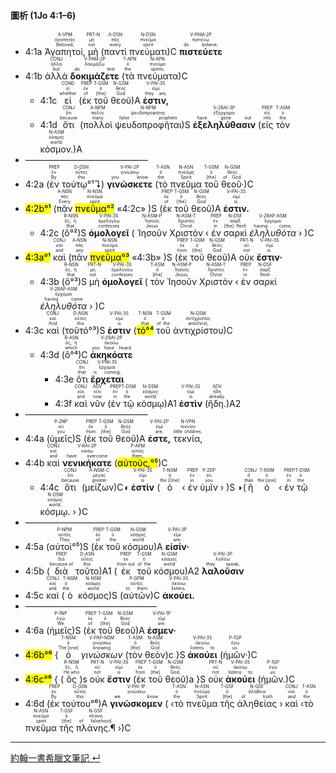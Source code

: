 #### 圖析 (1Jo 4:1–6)


- <rt>4:1a</rt> <RUBY><ruby><ruby>Ἀγαπητοί,<rt>Beloved,</rt></ruby><rt>ἀγαπητός</rt></ruby><rt>A-VPM</rt></RUBY> <RUBY><ruby><ruby>μὴ<rt>not</rt></ruby><rt>μή</rt></ruby><rt>PRT-N</rt></RUBY> (<RUBY><ruby><ruby>παντὶ<rt>every</rt></ruby><rt>πᾶς</rt></ruby><rt>A-DSN</rt></RUBY> <RUBY><ruby><ruby>πνεύματι<rt>spirit</rt></ruby><rt>πνεῦμα</rt></ruby><rt>N-DSN</rt></RUBY>)C <RUBY><ruby><ruby><strong>πιστεύετε</strong><rt>do believe,</rt></ruby><rt>πιστεύω</rt></ruby><rt>V-PAM-2P</rt></RUBY> 
- <rt>4:1b</rt> <RUBY><ruby><ruby>ἀλλὰ<rt>but</rt></ruby><rt>ἀλλά</rt></ruby><rt>CONJ</rt></RUBY> <RUBY><ruby><ruby><strong>δοκιμάζετε</strong><rt>do test</rt></ruby><rt>δοκιμάζω</rt></ruby><rt>V-PAM-2P</rt></RUBY> (<RUBY><ruby><ruby>τὰ<rt>the</rt></ruby><rt>ὁ</rt></ruby><rt>T-APN</rt></RUBY> <RUBY><ruby><ruby>πνεύματα<rt>spirits,</rt></ruby><rt>πνεῦμα</rt></ruby><rt>N-APN</rt></RUBY>)C 
	- <rt>4:1c</rt> <RUBY><ruby><ruby>εἰ<rt>whether</rt></ruby><rt>εἰ</rt></ruby><rt>COND</rt></RUBY> (<RUBY><ruby><ruby>ἐκ<rt>of</rt></ruby><rt>ἐκ</rt></ruby><rt>PREP</rt></RUBY> <RUBY><ruby><ruby>τοῦ<rt>[the]</rt></ruby><rt>ὁ</rt></ruby><rt>T-GSM</rt></RUBY> <RUBY><ruby><ruby>θεοῦ<rt>God</rt></ruby><rt>θεός</rt></ruby><rt>N-GSM</rt></RUBY>)A <RUBY><ruby><ruby><strong>ἐστιν,</strong><rt>they are,</rt></ruby><rt>εἰμί</rt></ruby><rt>V-PAI-3S</rt></RUBY> 
	- <rt>4:1d</rt> <RUBY><ruby><ruby>ὅτι<rt>because</rt></ruby><rt>ὅτι</rt></ruby><rt>CONJ</rt></RUBY> (<RUBY><ruby><ruby>πολλοὶ<rt>many</rt></ruby><rt>πολύς</rt></ruby><rt>A-NPM</rt></RUBY> <RUBY><ruby><ruby>ψευδοπροφῆται<rt>false prophets</rt></ruby><rt>ψευδοπροφήτης</rt></ruby><rt>N-NPM</rt></RUBY>)S <RUBY><ruby><ruby><strong>ἐξεληλύθασιν</strong><rt>have gone out</rt></ruby><rt>ἐξέρχομαι</rt></ruby><rt>V-2RAI-3P</rt></RUBY> (<RUBY><ruby><ruby>εἰς<rt>into</rt></ruby><rt>εἰς</rt></ruby><rt>PREP</rt></RUBY> <RUBY><ruby><ruby>τὸν<rt>the</rt></ruby><rt>ὁ</rt></ruby><rt>T-ASM</rt></RUBY> <RUBY><ruby><ruby>κόσμον.<rt>world.</rt></ruby><rt>κόσμος</rt></ruby><rt>N-ASM</rt></RUBY>)A 
- ——————————————
- <rt>4:2a</rt> (<RUBY><ruby><ruby>ἐν<rt>By</rt></ruby><rt>ἐν</rt></ruby><rt>PREP</rt></RUBY> <RUBY><ruby><ruby>τούτῳ°¹↴<rt>this</rt></ruby><rt>οὗτος</rt></ruby><rt>D-DSN</rt></RUBY>) <RUBY><ruby><ruby><strong>γινώσκετε</strong><rt>you know</rt></ruby><rt>γινώσκω</rt></ruby><rt>V-PAI-2P</rt></RUBY> (<RUBY><ruby><ruby>τὸ<rt>the</rt></ruby><rt>ὁ</rt></ruby><rt>T-ASN</rt></RUBY> <RUBY><ruby><ruby>πνεῦμα<rt>Spirit</rt></ruby><rt>πνεῦμα</rt></ruby><rt>N-ASN</rt></RUBY> <RUBY><ruby><ruby>τοῦ<rt>[the]</rt></ruby><rt>ὁ</rt></ruby><rt>T-GSM</rt></RUBY> <RUBY><ruby><ruby>θεοῦ·<rt>of God:</rt></ruby><rt>θεός</rt></ruby><rt>N-GSM</rt></RUBY>)C 
- <mark><rt>4:2b</rt>°¹</mark> (<RUBY><ruby><ruby>πᾶν<rt>Every</rt></ruby><rt>πᾶς</rt></ruby><rt>A-NSN</rt></RUBY> <RUBY><ruby><ruby><mark>πνεῦμα°²</mark><rt>spirit</rt></ruby><rt>πνεῦμα</rt></ruby><rt>N-NSN</rt></RUBY> «<rt>4:2c</rt>» )S (<RUBY><ruby><ruby>ἐκ<rt>of</rt></ruby><rt>ἐκ</rt></ruby><rt>PREP</rt></RUBY> <RUBY><ruby><ruby>τοῦ<rt>[the]</rt></ruby><rt>ὁ</rt></ruby><rt>T-GSM</rt></RUBY> <RUBY><ruby><ruby>θεοῦ<rt>God</rt></ruby><rt>θεός</rt></ruby><rt>N-GSM</rt></RUBY>)A <RUBY><ruby><ruby><strong>ἐστιν.</strong><rt>is;</rt></ruby><rt>εἰμί</rt></ruby><rt>V-PAI-3S</rt></RUBY> 
	- <rt>4:2c</rt> (<RUBY><ruby><ruby>ὃ°²<rt>that</rt></ruby><rt>ὅς, ἥ</rt></ruby><rt>R-NSN</rt></RUBY>)S <RUBY><ruby><ruby><strong>ὁμολογεῖ</strong><rt>confesses</rt></ruby><rt>ὁμολογέω</rt></ruby><rt>V-PAI-3S</rt></RUBY> ( <RUBY><ruby><ruby>Ἰησοῦν<rt>Jesus</rt></ruby><rt>Ἰησοῦς</rt></ruby><rt>N-ASM-P</rt></RUBY> <RUBY><ruby><ruby>Χριστὸν<rt>Christ</rt></ruby><rt>Χριστός</rt></ruby><rt>N-ASM-T</rt></RUBY> ‹ <RUBY><ruby><ruby>ἐν<rt>in</rt></ruby><rt>ἐν</rt></ruby><rt>PREP</rt></RUBY> <RUBY><ruby><ruby>σαρκὶ<rt>[the] flesh</rt></ruby><rt>σάρξ</rt></ruby><rt>N-DSF</rt></RUBY> <RUBY><ruby><ruby><em>ἐληλυθότα</em><rt>having come,</rt></ruby><rt>ἔρχομαι</rt></ruby><rt>V-2RAP-ASM</rt></RUBY> › )C
- <mark><rt>4:3a</rt>°¹</mark> <RUBY><ruby><ruby>καὶ<rt>and</rt></ruby><rt>καί</rt></ruby><rt>CONJ</rt></RUBY> (<RUBY><ruby><ruby>πᾶν<rt>any</rt></ruby><rt>πᾶς</rt></ruby><rt>A-NSN</rt></RUBY> <RUBY><ruby><ruby><mark>πνεῦμα°³</mark><rt>spirit</rt></ruby><rt>πνεῦμα</rt></ruby><rt>N-NSN</rt></RUBY> «<rt>4:3b</rt>» )S (<RUBY><ruby><ruby>ἐκ<rt>from</rt></ruby><rt>ἐκ</rt></ruby><rt>PREP</rt></RUBY> <RUBY><ruby><ruby>τοῦ<rt>[the]</rt></ruby><rt>ὁ</rt></ruby><rt>T-GSM</rt></RUBY> <RUBY><ruby><ruby>θεοῦ<rt>God</rt></ruby><rt>θεός</rt></ruby><rt>N-GSM</rt></RUBY>)A <RUBY><ruby><ruby>οὐκ<rt>not</rt></ruby><rt>οὐ</rt></ruby><rt>PRT-N</rt></RUBY> <RUBY><ruby><ruby><strong>ἔστιν·</strong><rt>is.</rt></ruby><rt>εἰμί</rt></ruby><rt>V-PAI-3S</rt></RUBY> 
	- <rt>4:3b</rt> (<RUBY><ruby><ruby>ὃ°³<rt>that</rt></ruby><rt>ὅς, ἥ</rt></ruby><rt>R-NSN</rt></RUBY>)S <RUBY><ruby><ruby>μὴ<rt>not</rt></ruby><rt>μή</rt></ruby><rt>PRT-N</rt></RUBY> <RUBY><ruby><ruby><strong>ὁμολογεῖ</strong><rt>confesses</rt></ruby><rt>ὁμολογέω</rt></ruby><rt>V-PAI-3S</rt></RUBY> ( <RUBY><ruby><ruby>τὸν<rt>[the]</rt></ruby><rt>ὁ</rt></ruby><rt>T-ASM</rt></RUBY> <RUBY><ruby><ruby>Ἰησοῦν<rt>Jesus,</rt></ruby><rt>Ἰησοῦς</rt></ruby><rt>N-ASM-P</rt></RUBY> <RUBY><ruby><ruby>Χριστὸν<rt>Christ</rt></ruby><rt>Χριστός</rt></ruby><rt>N-ASM-T</rt></RUBY> ‹ <RUBY><ruby><ruby>ἐν<rt>in</rt></ruby><rt>ἐν</rt></ruby><rt>PREP</rt></RUBY> <RUBY><ruby><ruby>σαρκὶ<rt>flesh</rt></ruby><rt>σάρξ</rt></ruby><rt>N-DSF</rt></RUBY> <RUBY><ruby><ruby><em>ἐληλυθότα</em><rt>having come</rt></ruby><rt>ἔρχομαι</rt></ruby><rt>V-2RAP-ASM</rt></RUBY> › )C
- <rt>4:3c</rt> <RUBY><ruby><ruby>καὶ<rt>And</rt></ruby><rt>καί</rt></ruby><rt>CONJ</rt></RUBY> (<RUBY><ruby><ruby>τοῦτό°³<rt>this</rt></ruby><rt>οὗτος</rt></ruby><rt>D-NSN</rt></RUBY>)S <RUBY><ruby><ruby><strong>ἐστιν</strong><rt>is</rt></ruby><rt>εἰμί</rt></ruby><rt>V-PAI-3S</rt></RUBY> (<RUBY><ruby><ruby><mark>τὸ°⁴</mark><rt>that</rt></ruby><rt>ὁ</rt></ruby><rt>T-NSN</rt></RUBY> <RUBY><ruby><ruby>τοῦ<rt>of the</rt></ruby><rt>ὁ</rt></ruby><rt>T-GSM</rt></RUBY> <RUBY><ruby><ruby>ἀντιχρίστου<rt>antichrist,</rt></ruby><rt>ἀντίχριστος</rt></ruby><rt>N-GSM</rt></RUBY>)C 
	- <rt>4:3d</rt> (<RUBY><ruby><ruby>ὃ°⁴<rt>which</rt></ruby><rt>ὅς, ἥ</rt></ruby><rt>R-ASN</rt></RUBY>)C <RUBY><ruby><ruby><strong>ἀκηκόατε</strong><rt>you have heard</rt></ruby><rt>ἀκούω</rt></ruby><rt>V-2RAI-2P</rt></RUBY> 
		- <rt>4:3e</rt> <RUBY><ruby><ruby>ὅτι<rt>that</rt></ruby><rt>ὅτι</rt></ruby><rt>CONJ</rt></RUBY> <RUBY><ruby><ruby><strong>ἔρχεται</strong><rt>is coming,</rt></ruby><rt>ἔρχομαι</rt></ruby><rt>V-PNI-3S</rt></RUBY> 
		- <rt>4:3f</rt> <RUBY><ruby><ruby>καὶ<rt>and</rt></ruby><rt>καί</rt></ruby><rt>CONJ</rt></RUBY> <RUBY><ruby><ruby>νῦν<rt>now</rt></ruby><rt>νῦν</rt></ruby><rt>ADV</rt></RUBY> (<RUBY><ruby><ruby>ἐν<rt>in</rt></ruby><rt>ἐν</rt></ruby><rt>PREP</rt></RUBY> <RUBY><ruby><ruby>τῷ<rt>the</rt></ruby><rt>ὁ</rt></ruby><rt>T-DSM</rt></RUBY> <RUBY><ruby><ruby>κόσμῳ<rt>world</rt></ruby><rt>κόσμος</rt></ruby><rt>N-DSM</rt></RUBY>)A1 <RUBY><ruby><ruby><strong>ἐστὶν</strong><rt>is</rt></ruby><rt>εἰμί</rt></ruby><rt>V-PAI-3S</rt></RUBY> (<RUBY><ruby><ruby>ἤδη.<rt>already.</rt></ruby><rt>ἤδη</rt></ruby><rt>ADV</rt></RUBY>)A2
- ——————————————
- <rt>4:4a</rt> (<RUBY><ruby><ruby>ὑμεῖς<rt>you</rt></ruby><rt>σύ</rt></ruby><rt>P-2NP</rt></RUBY>)S (<RUBY><ruby><ruby>ἐκ<rt>from</rt></ruby><rt>ἐκ</rt></ruby><rt>PREP</rt></RUBY> <RUBY><ruby><ruby>τοῦ<rt>[the]</rt></ruby><rt>ὁ</rt></ruby><rt>T-GSM</rt></RUBY> <RUBY><ruby><ruby>θεοῦ<rt>God</rt></ruby><rt>θεός</rt></ruby><rt>N-GSM</rt></RUBY>)A <RUBY><ruby><ruby><strong>ἐστε,</strong><rt>are,</rt></ruby><rt>εἰμί</rt></ruby><rt>V-PAI-2P</rt></RUBY> <RUBY><ruby><ruby>τεκνία,<rt>little children,</rt></ruby><rt>τεκνίον</rt></ruby><rt>N-VPN</rt></RUBY> 
- <rt>4:4b</rt> <RUBY><ruby><ruby>καὶ<rt>and</rt></ruby><rt>καί</rt></ruby><rt>CONJ</rt></RUBY> <RUBY><ruby><ruby><strong>νενικήκατε</strong><rt>have overcome</rt></ruby><rt>νικάω</rt></ruby><rt>V-RAI-2P</rt></RUBY> (<RUBY><ruby><ruby><mark>αὐτούς,°⁵</mark><rt>them,</rt></ruby><rt>αὐτός</rt></ruby><rt>P-APM</rt></RUBY>)C
	- <rt>4:4c</rt> <RUBY><ruby><ruby>ὅτι<rt>because</rt></ruby><rt>ὅτι</rt></ruby><rt>CONJ</rt></RUBY> (<RUBY><ruby><ruby>μείζων<rt>greater</rt></ruby><rt>μέγας</rt></ruby><rt>A-NSM-C</rt></RUBY>)C◖ <RUBY><ruby><ruby><strong>ἐστὶν</strong><rt>is</rt></ruby><rt>εἰμί</rt></ruby><rt>V-PAI-3S</rt></RUBY> (<RUBY><ruby><ruby>ὁ<rt>the [One]</rt></ruby><rt>ὁ</rt></ruby><rt>T-NSM</rt></RUBY> ‹ <RUBY><ruby><ruby>ἐν<rt>in</rt></ruby><rt>ἐν</rt></ruby><rt>PREP</rt></RUBY> <RUBY><ruby><ruby>ὑμῖν<rt>you</rt></ruby><rt>σύ</rt></ruby><rt>P-2DP</rt></RUBY> › )S ◗(<RUBY><ruby><ruby>ἢ<rt>than</rt></ruby><rt>ἤ</rt></ruby><rt>CONJ</rt></RUBY> <RUBY><ruby><ruby>ὁ<rt>the [one]</rt></ruby><rt>ὁ</rt></ruby><rt>T-NSM</rt></RUBY> ‹ <RUBY><ruby><ruby>ἐν<rt>in</rt></ruby><rt>ἐν</rt></ruby><rt>PREP</rt></RUBY> <RUBY><ruby><ruby>τῷ<rt>the</rt></ruby><rt>ὁ</rt></ruby><rt>T-DSM</rt></RUBY> <RUBY><ruby><ruby>κόσμῳ.<rt>world.</rt></ruby><rt>κόσμος</rt></ruby><rt>N-DSM</rt></RUBY> › )C
- ———————————————
- <rt>4:5a</rt> (<RUBY><ruby><ruby>αὐτοὶ°⁵<rt>They</rt></ruby><rt>αὐτός</rt></ruby><rt>P-NPM</rt></RUBY>)S (<RUBY><ruby><ruby>ἐκ<rt>of</rt></ruby><rt>ἐκ</rt></ruby><rt>PREP</rt></RUBY> <RUBY><ruby><ruby>τοῦ<rt>the</rt></ruby><rt>ὁ</rt></ruby><rt>T-GSM</rt></RUBY> <RUBY><ruby><ruby>κόσμου<rt>world</rt></ruby><rt>κόσμος</rt></ruby><rt>N-GSM</rt></RUBY>)A <RUBY><ruby><ruby><strong>εἰσίν·</strong><rt>are;</rt></ruby><rt>εἰμί</rt></ruby><rt>V-PAI-3P</rt></RUBY>
- <rt>4:5b</rt> (<RUBY><ruby><ruby>διὰ<rt>because of</rt></ruby><rt>διά</rt></ruby><rt>PREP</rt></RUBY> <RUBY><ruby><ruby>τοῦτο<rt>this</rt></ruby><rt>οὗτος</rt></ruby><rt>D-ASN</rt></RUBY>)A1 (<RUBY><ruby><ruby>ἐκ<rt>from out</rt></ruby><rt>ἐκ</rt></ruby><rt>PREP</rt></RUBY> <RUBY><ruby><ruby>τοῦ<rt>of the</rt></ruby><rt>ὁ</rt></ruby><rt>T-GSM</rt></RUBY> <RUBY><ruby><ruby>κόσμου<rt>world</rt></ruby><rt>κόσμος</rt></ruby><rt>N-GSM</rt></RUBY>)A2 <RUBY><ruby><ruby><strong>λαλοῦσιν</strong><rt>they speak,</rt></ruby><rt>λαλέω</rt></ruby><rt>V-PAI-3P</rt></RUBY> 
- <rt>4:5c</rt> <RUBY><ruby><ruby>καὶ<rt>and</rt></ruby><rt>καί</rt></ruby><rt>CONJ</rt></RUBY> (<RUBY><ruby><ruby>ὁ<rt>the</rt></ruby><rt>ὁ</rt></ruby><rt>T-NSM</rt></RUBY> <RUBY><ruby><ruby>κόσμος<rt>world</rt></ruby><rt>κόσμος</rt></ruby><rt>N-NSM</rt></RUBY>)S (<RUBY><ruby><ruby>αὐτῶν<rt>to them</rt></ruby><rt>αὐτός</rt></ruby><rt>P-GPM</rt></RUBY>)C <RUBY><ruby><ruby><strong>ἀκούει.</strong><rt>listens.</rt></ruby><rt>ἀκούω</rt></ruby><rt>V-PAI-3S</rt></RUBY> 
- ———————————————
- <rt>4:6a</rt> (<RUBY><ruby><ruby>ἡμεῖς<rt>We</rt></ruby><rt>ἐγώ</rt></ruby><rt>P-1NP</rt></RUBY>)S (<RUBY><ruby><ruby>ἐκ<rt>of</rt></ruby><rt>ἐκ</rt></ruby><rt>PREP</rt></RUBY> <RUBY><ruby><ruby>τοῦ<rt>[the]</rt></ruby><rt>ὁ</rt></ruby><rt>T-GSM</rt></RUBY> <RUBY><ruby><ruby>θεοῦ<rt>God</rt></ruby><rt>θεός</rt></ruby><rt>N-GSM</rt></RUBY>)A <RUBY><ruby><ruby><strong>ἐσμεν·</strong><rt>are.</rt></ruby><rt>εἰμί</rt></ruby><rt>V-PAI-1P</rt></RUBY> 
- <mark><rt>4:6b</rt>°⁶</mark> {<RUBY><ruby><ruby>ὁ<rt>The [one]</rt></ruby><rt>ὁ</rt></ruby><rt>T-NSM</rt></RUBY> <RUBY><ruby><ruby><em>γινώσκων</em><rt>knowing</rt></ruby><rt>γινώσκω</rt></ruby><rt>V-PAP-NSM</rt></RUBY> (<RUBY><ruby><ruby>τὸν<rt>[the]</rt></ruby><rt>ὁ</rt></ruby><rt>T-ASM</rt></RUBY> <RUBY><ruby><ruby>θεὸν<rt>God</rt></ruby><rt>θεός</rt></ruby><rt>N-ASM</rt></RUBY>)c  }S <RUBY><ruby><ruby><strong>ἀκούει</strong><rt>listens to</rt></ruby><rt>ἀκούω</rt></ruby><rt>V-PAI-3S</rt></RUBY> (<RUBY><ruby><ruby>ἡμῶν·<rt>us.</rt></ruby><rt>ἐγώ</rt></ruby><rt>P-1GP</rt></RUBY>)C
- <mark><rt>4:6c</rt>°⁶</mark> { (<RUBY><ruby><ruby>ὃς<rt>He who</rt></ruby><rt>ὅς, ἥ</rt></ruby><rt>R-NSM</rt></RUBY>)s <RUBY><ruby><ruby>οὐκ<rt>not</rt></ruby><rt>οὐ</rt></ruby><rt>PRT-N</rt></RUBY> <RUBY><ruby><ruby><strong>ἔστιν</strong><rt>is</rt></ruby><rt>εἰμί</rt></ruby><rt>V-PAI-3S</rt></RUBY> (<RUBY><ruby><ruby>ἐκ<rt>from</rt></ruby><rt>ἐκ</rt></ruby><rt>PREP</rt></RUBY> <RUBY><ruby><ruby>τοῦ<rt>[the]</rt></ruby><rt>ὁ</rt></ruby><rt>T-GSM</rt></RUBY> <RUBY><ruby><ruby>θεοῦ<rt>God,</rt></ruby><rt>θεός</rt></ruby><rt>N-GSM</rt></RUBY>)a  }S <RUBY><ruby><ruby>οὐκ<rt>not</rt></ruby><rt>οὐ</rt></ruby><rt>PRT-N</rt></RUBY> <RUBY><ruby><ruby><strong>ἀκούει</strong><rt>listens to</rt></ruby><rt>ἀκούω</rt></ruby><rt>V-PAI-3S</rt></RUBY> (<RUBY><ruby><ruby>ἡμῶν.<rt>us.</rt></ruby><rt>ἐγώ</rt></ruby><rt>P-1GP</rt></RUBY>)C 
- <rt>4:6d</rt> (<RUBY><ruby><ruby>ἐκ<rt>By</rt></ruby><rt>ἐκ</rt></ruby><rt>PREP</rt></RUBY> <RUBY><ruby><ruby>τούτου°⁶<rt>this</rt></ruby><rt>οὗτος</rt></ruby><rt>D-GSN</rt></RUBY>)A <RUBY><ruby><ruby><strong>γινώσκομεν</strong><rt>we know</rt></ruby><rt>γινώσκω</rt></ruby><rt>V-PAI-1P</rt></RUBY> ( ‹<RUBY><ruby><ruby>τὸ<rt>the</rt></ruby><rt>ὁ</rt></ruby><rt>T-ASN</rt></RUBY> <RUBY><ruby><ruby>πνεῦμα<rt>Spirit</rt></ruby><rt>πνεῦμα</rt></ruby><rt>N-ASN</rt></RUBY> <RUBY><ruby><ruby>τῆς<rt>[the]</rt></ruby><rt>ὁ</rt></ruby><rt>T-GSF</rt></RUBY> <RUBY><ruby><ruby>ἀληθείας<rt>of truth</rt></ruby><rt>ἀλήθεια</rt></ruby><rt>N-GSF</rt></RUBY> › <RUBY><ruby><ruby>καὶ<rt>and</rt></ruby><rt>καί</rt></ruby><rt>CONJ</rt></RUBY> ‹<RUBY><ruby><ruby>τὸ<rt>the</rt></ruby><rt>ὁ</rt></ruby><rt>T-ASN</rt></RUBY> <RUBY><ruby><ruby>πνεῦμα<rt>spirit</rt></ruby><rt>πνεῦμα</rt></ruby><rt>N-ASN</rt></RUBY> <RUBY><ruby><ruby>τῆς<rt>[the]</rt></ruby><rt>ὁ</rt></ruby><rt>T-GSF</rt></RUBY> <RUBY><ruby><ruby>πλάνης.¶<rt>of falsehood.</rt></ruby><rt>πλάνη</rt></ruby><rt>N-GSF</rt></RUBY> ›)C



---

[約翰一書希臘文筆記 ↵](1John-Notes.md)